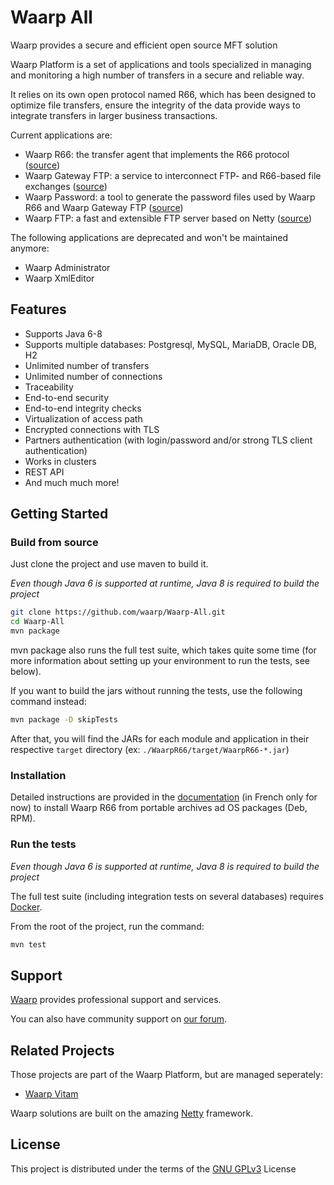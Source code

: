 Waarp All
=========

Waarp provides a secure and efficient open source MFT solution

Waarp Platform is a set of applications and tools specialized in managing and
monitoring a high number of transfers in a secure and reliable way.

It relies on its own open protocol named R66, which has been designed to
optimize file transfers, ensure the integrity of the data provide ways to
integrate transfers in larger business transactions.

Current applications are:
* Waarp R66: the transfer agent that implements the R66 protocol
  ([source](https://github.com/waarp/Waarp-All/tree/v3.2/WaarpR66))
* Waarp Gateway FTP: a service to interconnect FTP- and R66-based file exchanges
  ([source](https://github.com/waarp/Waarp-All/tree/v3.2/WaarpGatewayFtp))
* Waarp Password: a tool to generate the password files used by Waarp R66 and
  Waarp Gateway FTP
  ([source](https://github.com/waarp/Waarp-All/tree/v3.2/WaarpPassword))
* Waarp FTP: a fast and extensible FTP server based on Netty
  ([source](https://github.com/waarp/Waarp-All/tree/v3.2/WaarpFtp))

The following applications are deprecated and won't be maintained anymore:
- Waarp Administrator
- Waarp XmlEditor

## Features

* Supports Java 6-8
* Supports multiple databases: Postgresql, MySQL, MariaDB,  Oracle DB, H2
* Unlimited number of transfers
* Unlimited number of connections
* Traceability
* End-to-end security
* End-to-end integrity checks
* Virtualization of access path
* Encrypted connections with TLS
* Partners authentication (with login/password and/or strong TLS client
  authentication)
* Works in clusters
* REST API
* And much much more!


## Getting Started

### Build from source

Just clone the project and use maven to build it.

*Even though Java 6 is supported at runtime, Java 8 is required to build the
project*

```sh
git clone https://github.com/waarp/Waarp-All.git
cd Waarp-All
mvn package
```

mvn package also runs the full test suite, which takes quite some time (for more
information about setting up your environment to run the tests, see below).

If you want to build the jars without running the tests, use the following
command instead:

```sh
mvn package -D skipTests
```

After that, you will find the JARs for each module and application in their
respective `target` directory (ex: `./WaarpR66/target/WaarpR66-*.jar`)

### Installation

Detailed instructions are provided in the
[documentation](https://doc.waarp.org/waarp-r66/latest/fr/ ) (in French only for
now) to install Waarp R66 from portable archives ad OS packages (Deb, RPM).

### Run the tests

*Even though Java 6 is supported at runtime, Java 8 is required to build the
project*

The full test suite (including integration tests on several databases) requires
[Docker](https://www.docker.com).

From the root of the project, run the command:

```sh
mvn test
```

## Support

[Waarp](https://www.Waarp.fr) provides professional support and services.

You can also have community support on [our forum](https://discuss.waarp.org).

## Related Projects

Those projects are part of the Waarp Platform, but are managed seperately:

- [Waarp Vitam](https://github.com/waarp/WaarpVitam)

Waarp solutions are built on the amazing [Netty](https://netty.io/) framework.

## License

This project is distributed under the terms of the [GNU GPLv3](LICENSE.txt) License

